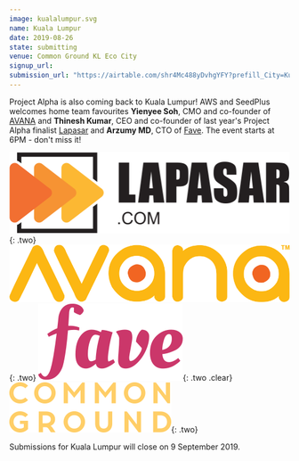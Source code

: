 ```yaml
---
image: kualalumpur.svg
name: Kuala Lumpur
date: 2019-08-26
state: submitting
venue: Common Ground KL Eco City
signup_url:
submission_url: "https://airtable.com/shr4Mc488yDvhgYFY?prefill_City=Kuala Lumpur"
---
```


Project Alpha is also coming back to Kuala Lumpur! AWS and SeedPlus welcomes home team favourites **Yienyee Soh**, CMO and co-founder of [AVANA](https://avana.asia/) and **Thinesh Kumar**, CEO and co-founder of last year's Project Alpha finalist [Lapasar](https://lapasar.com/) and **Arzumy MD**, CTO of [Fave](https://myfave.com). The event starts at 6PM - don't miss it!

[![Lapasar](/assets/wordmark-lapasar.svg)](https://lapasar.com/){: .two}
[![AVANA](/assets/wordmark-avana.svg)](https://avana.asia/){: .two}
[![FAVE](/assets/wordmark-fave.svg)](https://myfave.com){: .two .clear}
[![Common Ground](/assets/wordmark-commonground.png)](https://www.commonground.work){: .two}

Submissions for Kuala Lumpur will close on 9 September 2019.
